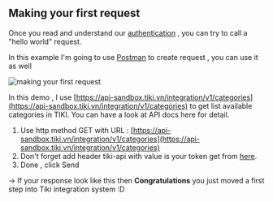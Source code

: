 ## Making your first request

Once you read and understand our [authentication](#authentication) , you can try to call a "hello world" request.

In this example I'm going to use [Postman](https://documenter.getpostman.com/view/4164542/SWEDyZ6r?version=latest) to create request , you can use it as well 

![making your first request](https://salt.tikicdn.com/ts/docs/14/39/61/2d9de8c00ac14f1ae30986da50d6f597.png)

In this demo , I use [https://api-sandbox.tiki.vn/integration/v1/categories](https://api-sandbox.tiki.vn/integration/v1/categories) to get list available categories in TIKI. You can have a look at API docs here for detail.

1. Use http method GET with URL : [https://api-sandbox.tiki.vn/integration/v1/categories](https://api-sandbox.tiki.vn/integration/v1/categories) 
2. Don't forget add header tiki-api with value is your token get from [here](#authentication).
3. Done , click Send 

→ If your response look like this then  **Congratulations** you just moved a first step into Tiki integration system :D

